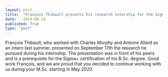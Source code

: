 ```yaml
---
layout: post
title:  "François Thibault presents his research intership for the Sigma+ certification"
date:   2019-09-18
published: True
type: "post"
---
```


François Thibault, who worked with Charles Murphy and Antoine Allard as an intern last summer, presented on September 17th the research he pursued during his internship. The presentation was in front of his peers and is a prerequisite for the Sigma+ certification of his B.Sc. degree. Good work François, and we are proud that you decided to continue working with us during your M.Sc. starting in May 2020.
